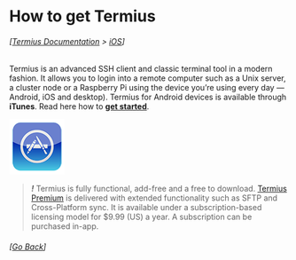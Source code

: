 # How to get Termius
###### [[Termius Documentation](../README.md) > [iOS](README.md)]

Termius is an advanced SSH client and classic terminal tool in a modern fashion. It allows you to login into a remote computer such as a Unix server, a cluster node or a Raspberry Pi using the device you’re using every day — Android, iOS and desktop). Termius for Android devices is available through **iTunes**. Read here how to **[get started](quick_start/README.md)**.

[![iTunes](.images/apple.png)](https://itunes.apple.com/us/app/server-auditor/id549039908)

> ***!*** Termius is fully functional, add-free and a free to download. [Termius Premium](../general/subscriptions.md) is delivered with extended functionality such as SFTP and Cross-Platform sync. It is available under a subscription-based licensing model for $9.99 (US) a year. A subscription can be purchased in-app.

###### [[Go Back](README.md)]
